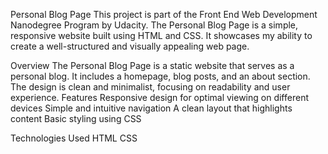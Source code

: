Personal Blog Page
This project is part of the Front End Web Development Nanodegree Program by Udacity. The Personal Blog Page is a simple, responsive website built using HTML and CSS. It showcases my ability to create a well-structured and visually appealing web page.

Overview
The Personal Blog Page is a static website that serves as a personal blog. It includes a homepage, blog posts, and an about section. The design is clean and minimalist, focusing on readability and user experience.
Features
Responsive design for optimal viewing on different devices
Simple and intuitive navigation
A clean layout that highlights content
Basic styling using CSS

Technologies Used
HTML
CSS
